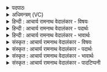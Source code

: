 <details><summary>पदपाठः</summary>

प्र꣢। वः꣣। महे꣢। म꣣त꣡यः꣢। य꣣न्तु। वि꣡ष्ण꣢꣯वे। म꣣रु꣡त्व꣢ते। गि꣣रिजाः꣢। गि꣣रि। जाः꣢। ए꣣वया꣡म꣢रुत्। ए꣣वया꣢। म꣣रुत्। प्र꣢। श꣡र्धा꣢꣯य। प्र। य꣡ज्य꣢꣯वे। सु꣣खाद꣡ये꣢। सु꣣। खाद꣡ये꣢। त꣣व꣡से꣢। भ꣣न्द꣡दि꣢ष्टये। भ꣣न्द꣢त्। इ꣣ष्टये। धु꣡नि꣢꣯व्रताय। धु꣡नि꣢꣯। व्र꣣ताय। श꣡व꣢꣯से। ४६२।
</details>

<details><summary>अधिमन्त्रम् (VC)</summary>

- मरुतः
- एवयामरुदात्रेयः
- अतिजगती
- निषादः
- ऐन्द्रं काण्डम्
</details>

<details><summary>हिन्दी : आचार्य रामनाथ वेदालंकार - विषयः</summary>

अगले मन्त्र के देवता ‘मरुतः’ हैं। इसमें विष्णु और मरुतों की सहायता से आत्मिक और राष्ट्रिय उत्कर्ष पाने की प्रेरणा है।
</details>

<details><summary>हिन्दी : आचार्य रामनाथ वेदालंकार - पदार्थः</summary>

पदार्थान्वयभाषाः -  प्रथम—अध्यात्म-पक्ष में। हे साथियों ! (महे) महान्, (मरुत्वते) प्राणयुक्त (विष्णवे) सारे शरीर में व्याप्त क्रियावाले अपने जीवात्मा के प्रोत्साहनार्थ (वः) तुम्हारी (मतयः) बुद्धियाँ वा वाणियाँ (प्र यन्तु) प्रवृत्त हों, जो जीवात्मा (गिरिजाः) पर्वत-सदृश शरीर में जन्मा हुआ और (यवयामरुत्) वेगवान् प्राणवाला है। (यज्यवे) शरीर-सञ्चालन रूप यज्ञ के कर्ता, (सुखादये) रोग आदियों को पूर्णतः खा जानेवाले (तवसे) शरीर से वृद्धिशील, (भन्ददिष्टये) सुखजनक शतायुष्य रूप इष्टि को करनेवाले, (धुनिव्रताय) शारीरिक और मानसिक दोषों को कंपित करनेवाले कर्म से युक्त (शवसे) बलवान् (शर्धाय) प्राणबल को पाने के लिए भी, तुम्हारी बुद्धियाँ वा वाणियाँ (प्र प्र यन्तु) प्रकृष्ट रूप से प्रवृत्त हों ॥ द्वितीय—राष्ट्र के पक्ष में। हे राष्ट्रवासियो ! (महे) महान् (मरुत्वते) प्रशस्त योद्धा सैनिकों से युक्त (विष्णवे) यानों द्वारा जल, स्थल, अन्तरिक्ष तीनों स्थानों में व्याप्त होनेवाले राजा के लिए (वः) तुम्हारी (मतयः) वाणियाँ (प्र यन्तु) प्रवृत्त हों, जो राजा (गिरिजाः) पर्वततुल्य सर्वोच्च पद पर अभिषिक्त और (एवया-मरुत्) वेगवान् सैनिकोंवाला है। और (यज्यवे) राष्ट्ररक्षा-रूप यज्ञ के अनुष्ठाता, (सुखादये) उत्कृष्ट पादत्राणों और हस्तत्राणों से युक्त, (तवसे) गतिमान्, कर्मण्य, (भन्ददिष्टये) संग्रामरूप यज्ञ से सुख पानेवाले, (धुनिव्रताय) शत्रुप्रकम्पक कर्मोंवाले, (शवसे) बलवान् (शर्धाय) वीर योद्धाओं के सैन्य के लिए भी, तुम्हारी वाणियाँ (प्र प्र यन्तु) अतिशय प्रवृत्त हों, अर्थात् तुम राजा की तथा उसके सैन्यगण की प्रशंसा करो और उन्हें उत्तम उद्बोधन दो ॥६॥ इस मन्त्र में श्लेषालङ्कार है ॥६॥
</details>

<details><summary>हिन्दी : आचार्य रामनाथ वेदालंकार - भावार्थः</summary>

भावार्थभाषाः -  मनुष्य जब प्राणायाम से शारीरिक और मानसिक दोषों को जलाकर आत्मिक बल बढ़ाते हैं, तब सब सिद्धियाँ उन्हें हस्तगत हो जाती हैं। वैसे ही राष्ट्र के वीर सैनिक सब शत्रुओं को कँपा कर जब राजा के बल को बढ़ाते हैं, तब राष्ट्र में सब उन्नतियाँ भासित होने लगती हैं ॥६॥
</details>

<details><summary>संस्कृत : आचार्य रामनाथ वेदालंकार - विषयः</summary>

अथ मरुतो देवताः। विष्णोर्मरुतां च साहाय्येनात्मिकं राष्ट्रियं चोत्कर्षं प्राप्तुं प्रेरयति।
</details>

<details><summary>संस्कृत : आचार्य रामनाथ वेदालंकार - पदार्थः</summary>

पदार्थान्वयभाषाः -  प्रथमः—अध्यात्मपरः। हे सखायः ! (महे) महते, (मरुत्वते) प्राणवते (विष्णवे) सर्वस्मिन् शरीरे व्याप्तक्रियाय जीवात्मना जीवात्मनः प्रोत्साहनायेत्यर्थः (वः) युष्माकम् (मतयः) बुद्धयः वाचो वा। वाग् वै मतिः। श० ८।१।२।७। (प्र यन्तु) प्रवर्तन्ताम्, यः विष्णुः जीवात्मा (गिरिजाः) गिरौ पर्वतवद् विद्यमाने देहे गृहीतजन्मा, (एवयामरुत्) वेगवत्प्राणश्च वर्तते। एवेन वेगेन यान्तीति एवयाः। एवयाः वेगगामिनः मरुतः प्राणाः सहचराः यस्य स एवयामरुत्। किञ्च, (यज्यवे) शरीरसञ्चालनरूपयज्ञकर्त्रे, (सुखादये) रोगादीनां सुभक्षकाय, (तवसे) शरीरेण वृद्धिशीलाय। तौति वर्द्धते इति तवाः तस्मै। तु गतिवृद्धिहिंसासु सौत्रो धातुः, तत औणादिकः असुन् प्रत्ययः. (भन्ददिष्टये) भन्दन्ती सुखयन्ती इष्टिः शतसंवत्सरजीवनरूपा यस्मात् तस्मै, (धुनिव्रताय) धुनि शारीरमानसदोषप्रकम्पकं व्रतं कर्म यस्य तस्मै, (शवसे) बलवते (शर्धाय) मारुताय गणाय प्राणसमूहाय। शृधु प्रसहने चुरादिः, शर्धयति प्रसहते इति शर्धः तस्मै। वः मतयः बुद्धयो वाचो वा (प्र प्र) प्र यन्तु, प्र यन्तु, प्रकर्षेण प्रवर्तन्ताम् ॥ अथ द्वितीयः—राष्ट्रपरः। हे राष्ट्रवासिनः ! (महे) महते, (मरुत्वते) प्रशस्ताः मरुतः योद्धारः सैनिकाः अस्य सन्तीति तस्मै (विष्णवे) त्रिविक्रमाय जलस्थलाकाशगामिने नृपतये, तं स्तोतुं बोधयितुं वा (वः) युष्माकम् (मतयः) वाचः (प्र यन्तु) प्रवर्तन्ताम्, यः विष्णुः नृपतिः (गिरिजाः) पर्वतवद् राष्ट्रस्य सर्वोन्नते पदेऽभिषिक्तः (एवयामरुत्) वेगवत्सैनिकश्च वर्तते। किञ्च, (यज्यवे) राष्ट्ररक्षायज्ञस्य अनुष्ठात्रे, (सुखादये) उत्कृष्टाः खादयः पादत्राणाः हस्तत्राणाश्च यस्य तस्मै। अंसे॑षु व ऋ॒ष्टयः॑ प॒त्सु खा॒दयः॒। ऋ० ५।५४।११, हस्ते॑षु खा॒दिश्च॑ कृ॒तिश्च॒ संद॑धे। ऋ० १।१६८।३ इति श्रुतिः। (तवसे) गतिमते, कर्मण्याय। तवतेर्गतिकर्मणः। असुन्। (भन्ददिष्टये) भन्दन्ती सुखयित्री इष्टिः संग्रामरूपा यस्य तस्मै, (धुनिव्रताय) शत्रुप्रकम्पककर्मणे, (शवसे) बलवते (शर्धाय) मारुताय वीरभटानां सैन्याय, वः मतयः वाचः (प्र प्र) अतिशयने प्रवर्तन्ताम्। यूयं विष्णुं राजानं तदीयं सैन्यगणं च प्रशंसत प्रोद्बोधयत चेत्यर्थः ॥२ क्री॒ळं वः॒ शर्धो॒ मारु॑तमनर्वा॒णं॑ रथे॒शुभ॑म्। कण्वा॑ अ॒भिप्रगा॑यत ॥ ऋ० १।३७।१, प्र वः॒ शर्धा॑य॒ धृष्व॑ये त्वे॒षद्यु॑म्नाय शु॒ष्मिणे॑। दे॒वत्तं॒ ब्रह्म॑ गायत ॥ ऋ० १।३७।४ इत्यादिवचनात् शर्धशब्देन मारुतो गण उच्यते। ते क्री॒डयो॒ धुन॑यो॒ भ्राज॑दृष्टयः स्व॒यं म॑हि॒त्वं प॑नयन्त॒ धूत॑यः ॥ ऋ० १।८७।३ इति वचनाच्च मरुतां धुनिव्रतत्वम् ॥६॥ अत्र श्लेषालङ्कारः ॥६॥
</details>

<details><summary>संस्कृत : आचार्य रामनाथ वेदालंकार - भावार्थः</summary>

भावार्थभाषाः -  मनुष्या यदा प्राणायामेन शारीरं मानसं च मलं दग्ध्वाऽऽत्मबलं वर्द्धयन्ति तदा सर्वाः सिद्धयस्तेषां हस्तगता भवन्ति। तथैव राष्ट्रस्य वीरसैनिकाः सर्वान् रिपून् प्रकम्प्य यदा राजबलं वर्द्धयन्ति तदा राष्ट्रे सर्वा उन्नतयो विभासन्ते ॥६॥
</details>

<details><summary>संस्कृत : आचार्य रामनाथ वेदालंकार - पादटिप्पनी</summary>

टिप्पणी:   १. ऋ० ५।८७।१। २. ऋग्भाष्ये दयानन्दर्षिर्मन्त्रमिमम् ‘अथ मनुष्यान् कथं किं प्राप्नोति’ इति विषये व्याख्यातवान्।
</details>